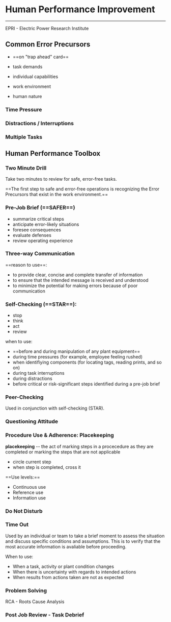# Human Performance Improvement
---

EPRI - Electric Power Research Institute

## Common Error Precursors

- ==on "trap ahead" card==


- task demands
- individual capabilities
- work environment
- human nature

### Time Pressure

### Distractions / Interruptions

### Multiple Tasks

## Human Performance Toolbox

### Two Minute Drill
Take two minutes to review for safe, error-free tasks.

==The first step to safe and error-free operations is recognizing the Error Precursors that exist in the work environment.==

### Pre-Job Brief (==SAFER==)
-	summarize critical steps
-	anticipate error-likely situations
-	foresee consequences
-	evaluate defenses
-	review operating experience

### Three-way Communication

==reason to use==:
-	to provide clear, concise and complete transfer of information
-	to ensure that the intended message is received and understood
-	to minimize the potential for making errors because of poor communication

### Self-Checking (==STAR==):
-	stop
-	think
-	act
-	review

when to use:
- ==before and during manipulation of any plant equipment==
-	during time pressures (for example, employee feeling rushed)
-	when identifiying components (for locating tags, reading prints, and so on)
-	during task interruptions
-	during distractions
-	before critical or risk-significant steps identified during a pre-job brief

### Peer-Checking
Used in conjunction with self-checking (STAR).

### Questioning Attitude

### Procedure Use & Adherence: Placekeeping

__placekeeping__ -- the act of marking steps in a procecedure as they are completed or marking the steps that are not applicable
-	circle current step
-	when step is completed, cross it

==Use levels:==
-	Continuous use
-	Reference use
-	Information use

### Do Not Disturb

### Time Out
Used by an individual or team to take a brief moment to assess the situation and discuss specific conditions and assumptions. This is to verify that the most accurate information is avaliable before proceeding.

When to use:
-	When a task, activity or plant condition changes
-	When there is uncertainty with regards to intended actions
-	When results from actions taken are not as expected

### Problem Solving
RCA - Roots Cause Analysis

### Post Job Review - Task Debrief
